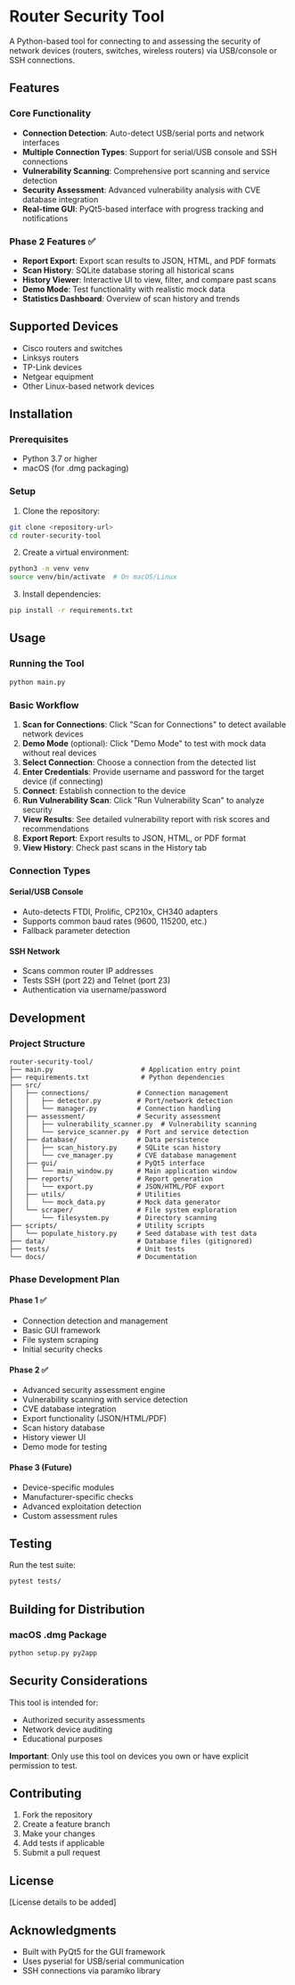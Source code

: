 # Router Security Tool

A Python-based tool for connecting to and assessing the security of network devices (routers, switches, wireless routers) via USB/console or SSH connections.

## Features

### Core Functionality
- **Connection Detection**: Auto-detect USB/serial ports and network interfaces
- **Multiple Connection Types**: Support for serial/USB console and SSH connections
- **Vulnerability Scanning**: Comprehensive port scanning and service detection
- **Security Assessment**: Advanced vulnerability analysis with CVE database integration
- **Real-time GUI**: PyQt5-based interface with progress tracking and notifications

### Phase 2 Features ✅
- **Report Export**: Export scan results to JSON, HTML, and PDF formats
- **Scan History**: SQLite database storing all historical scans
- **History Viewer**: Interactive UI to view, filter, and compare past scans
- **Demo Mode**: Test functionality with realistic mock data
- **Statistics Dashboard**: Overview of scan history and trends

## Supported Devices

- Cisco routers and switches
- Linksys routers
- TP-Link devices
- Netgear equipment
- Other Linux-based network devices

## Installation

### Prerequisites

- Python 3.7 or higher
- macOS (for .dmg packaging)

### Setup

1. Clone the repository:
```bash
git clone <repository-url>
cd router-security-tool
```

2. Create a virtual environment:
```bash
python3 -m venv venv
source venv/bin/activate  # On macOS/Linux
```

3. Install dependencies:
```bash
pip install -r requirements.txt
```

## Usage

### Running the Tool

```bash
python main.py
```

### Basic Workflow

1. **Scan for Connections**: Click "Scan for Connections" to detect available network devices
2. **Demo Mode** (optional): Click "Demo Mode" to test with mock data without real devices
3. **Select Connection**: Choose a connection from the detected list
4. **Enter Credentials**: Provide username and password for the target device (if connecting)
5. **Connect**: Establish connection to the device
6. **Run Vulnerability Scan**: Click "Run Vulnerability Scan" to analyze security
7. **View Results**: See detailed vulnerability report with risk scores and recommendations
8. **Export Report**: Export results to JSON, HTML, or PDF format
9. **View History**: Check past scans in the History tab

### Connection Types

#### Serial/USB Console
- Auto-detects FTDI, Prolific, CP210x, CH340 adapters
- Supports common baud rates (9600, 115200, etc.)
- Fallback parameter detection

#### SSH Network
- Scans common router IP addresses
- Tests SSH (port 22) and Telnet (port 23)
- Authentication via username/password

## Development

### Project Structure

```
router-security-tool/
├── main.py                      # Application entry point
├── requirements.txt             # Python dependencies
├── src/
│   ├── connections/            # Connection management
│   │   ├── detector.py         # Port/network detection
│   │   └── manager.py          # Connection handling
│   ├── assessment/             # Security assessment
│   │   ├── vulnerability_scanner.py  # Vulnerability scanning
│   │   └── service_scanner.py  # Port and service detection
│   ├── database/               # Data persistence
│   │   ├── scan_history.py     # SQLite scan history
│   │   └── cve_manager.py      # CVE database management
│   ├── gui/                    # PyQt5 interface
│   │   └── main_window.py      # Main application window
│   ├── reports/                # Report generation
│   │   └── export.py           # JSON/HTML/PDF export
│   ├── utils/                  # Utilities
│   │   └── mock_data.py        # Mock data generator
│   └── scraper/                # File system exploration
│       └── filesystem.py       # Directory scanning
├── scripts/                    # Utility scripts
│   └── populate_history.py     # Seed database with test data
├── data/                       # Database files (gitignored)
├── tests/                      # Unit tests
└── docs/                       # Documentation
```

### Phase Development Plan

#### Phase 1 ✅
- Connection detection and management
- Basic GUI framework
- File system scraping
- Initial security checks

#### Phase 2 ✅
- Advanced security assessment engine
- Vulnerability scanning with service detection
- CVE database integration
- Export functionality (JSON/HTML/PDF)
- Scan history database
- History viewer UI
- Demo mode for testing

#### Phase 3 (Future)
- Device-specific modules
- Manufacturer-specific checks
- Advanced exploitation detection
- Custom assessment rules

## Testing

Run the test suite:
```bash
pytest tests/
```

## Building for Distribution

### macOS .dmg Package

```bash
python setup.py py2app
```

## Security Considerations

This tool is intended for:
- Authorized security assessments
- Network device auditing
- Educational purposes

**Important**: Only use this tool on devices you own or have explicit permission to test.

## Contributing

1. Fork the repository
2. Create a feature branch
3. Make your changes
4. Add tests if applicable
5. Submit a pull request

## License

[License details to be added]

## Acknowledgments

- Built with PyQt5 for the GUI framework
- Uses pyserial for USB/serial communication
- SSH connections via paramiko library